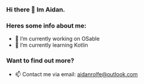 ### Hi there 👋 Im Aidan.

### Heres some info about me:

- 🔭 I’m currently working on OSable 
- 🌱 I’m currently learning Kotlin

### Want to find out more?
- 📫 Contact me via email: aidanrolfe@outlook.com

